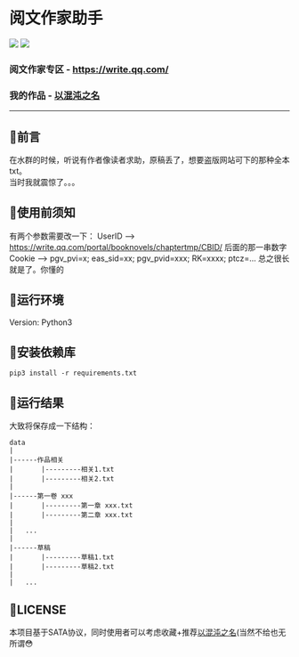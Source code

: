 阅文作家助手
===========================
![](https://img.shields.io/badge/Python-3-green.svg) ![](https://img.shields.io/badge/requests-2.22.0-green.svg)
### 阅文作家专区 - <https://write.qq.com/>
### 我的作品 - [以混沌之名](https://book.qidian.com/info/1017574231)

    
****
## :dolphin:前言
在水群的时候，听说有作者像读者求助，原稿丢了，想要盗版网站可下的那种全本txt。  
当时我就震惊了。。。

## :dolphin:使用前须知
有两个参数需要改一下：
	UserID --> https://write.qq.com/portal/booknovels/chaptertmp/CBID/ 后面的那一串数字
	Cookie --> pgv_pvi=x; eas_sid=xx; pgv_pvid=xxx; RK=xxxx; ptcz=... 总之很长就是了。你懂的

## :dolphin:运行环境
Version: Python3
## :dolphin:安装依赖库
```
pip3 install -r requirements.txt
```
## :dolphin:运行结果
大致将保存成一下结构：
```
data
|
|------作品相关
|		|---------相关1.txt
|		|---------相关2.txt
|
|------第一卷 xxx
|		|---------第一章 xxx.txt
|		|---------第二章 xxx.txt
|
|	...
|
|------草稿
|		|---------草稿1.txt
|		|---------草稿2.txt
|
|	...
```

## :dolphin:LICENSE
本项目基于SATA协议，同时使用者可以考虑收藏+推荐[以混沌之名](https://book.qidian.com/info/1017574231)(当然不给也无所谓😳
